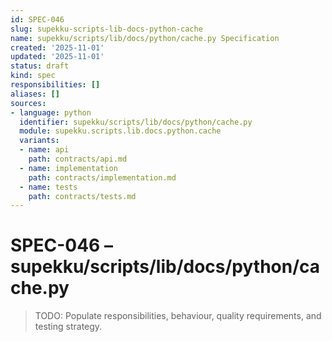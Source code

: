 ```yaml
---
id: SPEC-046
slug: supekku-scripts-lib-docs-python-cache
name: supekku/scripts/lib/docs/python/cache.py Specification
created: '2025-11-01'
updated: '2025-11-01'
status: draft
kind: spec
responsibilities: []
aliases: []
sources:
- language: python
  identifier: supekku/scripts/lib/docs/python/cache.py
  module: supekku.scripts.lib.docs.python.cache
  variants:
  - name: api
    path: contracts/api.md
  - name: implementation
    path: contracts/implementation.md
  - name: tests
    path: contracts/tests.md
---
```


# SPEC-046 – supekku/scripts/lib/docs/python/cache.py

> TODO: Populate responsibilities, behaviour, quality requirements, and testing strategy.
